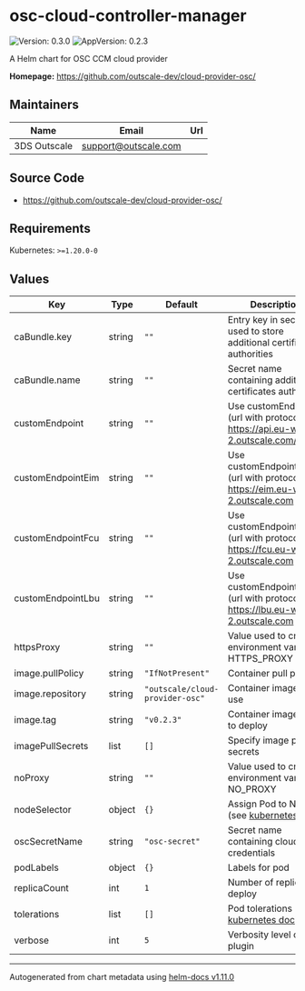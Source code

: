 # osc-cloud-controller-manager

![Version: 0.3.0](https://img.shields.io/badge/Version-0.3.0-informational?style=flat-square) ![AppVersion: 0.2.3](https://img.shields.io/badge/AppVersion-0.2.3-informational?style=flat-square)

A Helm chart for OSC CCM cloud provider

**Homepage:** <https://github.com/outscale-dev/cloud-provider-osc/>

## Maintainers

| Name | Email | Url |
| ---- | ------ | --- |
| 3DS Outscale | <support@outscale.com> |  |

## Source Code

* <https://github.com/outscale-dev/cloud-provider-osc/>

## Requirements

Kubernetes: `>=1.20.0-0`

## Values

| Key | Type | Default | Description |
|-----|------|---------|-------------|
| caBundle.key | string | `""` | Entry key in secret used to store additional certificates authorities |
| caBundle.name | string | `""` | Secret name containing additional certificates authorities |
| customEndpoint | string | `""` | Use customEndpoint (url with protocol) ex: https://api.eu-west-2.outscale.com/api/v1 |
| customEndpointEim | string | `""` | Use customEndpointEim (url with protocol) ex: https://eim.eu-west-2.outscale.com     |
| customEndpointFcu | string | `""` | Use customEndpointFcu (url with protocol) ex: https://fcu.eu-west-2.outscale.com |
| customEndpointLbu | string | `""` | Use customEndpointLbu (url with protocol) ex: https://lbu.eu-west-2.outscale.com   |
| httpsProxy | string | `""` | Value used to create environment variable HTTPS_PROXY |
| image.pullPolicy | string | `"IfNotPresent"` | Container pull policy |
| image.repository | string | `"outscale/cloud-provider-osc"` | Container image to use |
| image.tag | string | `"v0.2.3"` | Container image tag to deploy |
| imagePullSecrets | list | `[]` | Specify image pull secrets |
| noProxy | string | `""` | Value used to create environment variable NO_PROXY |
| nodeSelector | object | `{}` | Assign Pod to Nodes (see [kubernetes doc](https://kubernetes.io/docs/tasks/configure-pod-container/assign-pods-nodes/)) |
| oscSecretName | string | `"osc-secret"` | Secret name containing cloud credentials |
| podLabels | object | `{}` | Labels for pod |
| replicaCount | int | `1` | Number of replicas to deploy |
| tolerations | list | `[]` | Pod tolerations (see [kubernetes doc](https://kubernetes.io/docs/concepts/scheduling-eviction/taint-and-toleration/)) |
| verbose | int | `5` | Verbosity level of the plugin |

----------------------------------------------
Autogenerated from chart metadata using [helm-docs v1.11.0](https://github.com/norwoodj/helm-docs/releases/v1.11.0)
